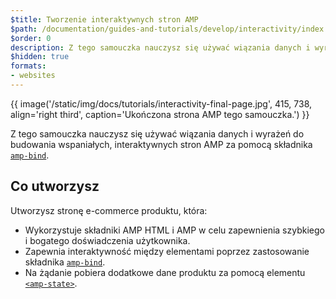 ```yaml
---
$title: Tworzenie interaktywnych stron AMP
$path: /documentation/guides-and-tutorials/develop/interactivity/index.html
$order: 0
description: Z tego samouczka nauczysz się używać wiązania danych i wyrażeń do budowania wspaniałych, interaktywnych stron AMP za pomocą składnika amp-bind...
$hidden: true
formats:
- websites
---
```


{{ image('/static/img/docs/tutorials/interactivity-final-page.jpg', 415, 738, align='right third', caption='Ukończona strona AMP tego samouczka.') }}

Z tego samouczka nauczysz się używać wiązania danych i wyrażeń do budowania wspaniałych, interaktywnych stron AMP za pomocą składnika [`amp-bind`](../../../../documentation/components/reference/amp-bind.md).

## Co utworzysz

Utworzysz stronę e-commerce produktu, która:

- Wykorzystuje składniki AMP HTML i AMP w celu zapewnienia szybkiego i bogatego doświadczenia użytkownika.
- Zapewnia interaktywność między elementami poprzez zastosowanie składnika [`amp-bind`](../../../../documentation/components/reference/amp-bind.md).
- Na żądanie pobiera dodatkowe dane produktu za pomocą elementu [`<amp-state>`](../../../../documentation/components/reference/amp-bind.md#state).
